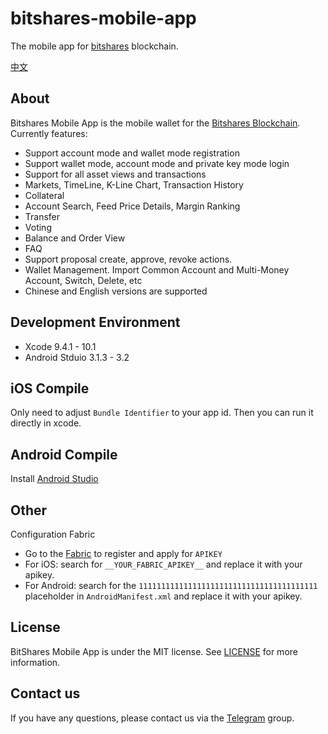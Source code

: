 # bitshares-mobile-app

The mobile app for [bitshares](https://how.bitshares.works/en/master/technology/what_bitshares.html) blockchain. 

[中文](README_zh.md)

## About

Bitshares Mobile App is the mobile wallet for the [Bitshares Blockchain](https://github.com/bitshares/bitshares-core). Currently features:

* Support account mode and wallet mode registration
* Support wallet mode, account mode and private key mode login
* Support for all asset views and transactions
* Markets, TimeLine, K-Line Chart, Transaction History
* Collateral
* Account Search, Feed Price Details, Margin Ranking
* Transfer
* Voting
* Balance and Order View
* FAQ
* Support proposal create, approve, revoke actions.
* Wallet Management. Import Common Account and Multi-Money Account, Switch, Delete, etc
* Chinese and English versions are supported

## Development Environment

* Xcode 9.4.1 - 10.1
* Android Stduio 3.1.3 - 3.2

## iOS Compile

Only need to adjust `Bundle Identifier` to your app id. Then you can run it directly in xcode.

## Android Compile

Install [Android Studio](https://developer.android.com/studio)

## Other

Configuration Fabric

* Go to the [Fabric](https://fabric.io) to register and apply for `APIKEY`
* For iOS: search for `__YOUR_FABRIC_APIKEY__` and replace it with your apikey.
* For Android: search for the `1111111111111111111111111111111111111111` placeholder in `AndroidManifest.xml` and replace it with your apikey.

## License

BitShares Mobile App is under the MIT license. See [LICENSE](https://github.com/btspp/bitshares-mobile-app/blob/master/LICENSE)
for more information.

## Contact us
If you have any questions, please contact us via the [Telegram](https://t.me/btsplusplu) group.